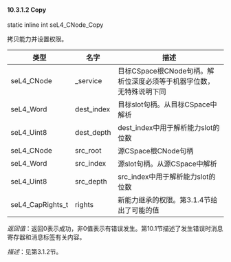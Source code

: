 #### 10.3.1.2  Copy

static inline int seL4_CNode_Copy

拷贝能力并设置权限。

类型 | 名字 | 描述
--- | --- | ---
seL4_CNode | _service | 目标CSpace根CNode句柄。解析位深度必须等于机器字位数，无特殊说明下同
seL4_Word | dest_index | 目标slot句柄。从目标CSpace中解析
seL4_Uint8 | dest_depth | dest_index中用于解析能力slot的位数
seL4_CNode | src_root | 源CSpace根CNode句柄
seL4_Word | src_index | 源slot句柄。从源CSpace中解析
seL4_Uint8 | src_depth | src_index中用于解析能力slot的位数
seL4_CapRights_t | rights | 新能力继承的权限。第3.1.4节给出了可能的值

*返回值*：返回0表示成功，非0值表示有错误发生。第10.1节描述了发生错误时消息寄存器和消息标签有关内容。

*描述*：见第3.1.2节。
